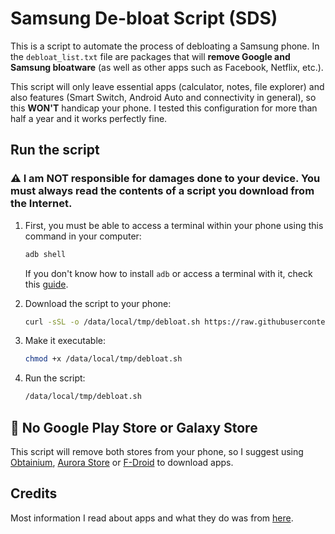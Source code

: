 # Samsung De-bloat Script (SDS)

This is a script to automate the process of debloating a Samsung phone. In the `debloat_list.txt` file are packages that will **remove Google and Samsung bloatware** (as well as other apps such as Facebook, Netflix, etc.).

This script will only leave essential apps (calculator, notes, file explorer) and also features (Smart Switch, Android Auto and connectivity in general), so this **WON'T** handicap your phone. I tested this configuration for more than half a year and it works perfectly fine.

## Run the script

### ⚠️ I am NOT responsible for damages done to your device. You must always read the contents of a script you download from the Internet.

1. First, you must be able to access a terminal within your phone using this command in your computer:

    ```sh
    adb shell
    ```

    If you don't know how to install `adb` or access a terminal with it, check this [guide](https://www.reddit.com/r/samsung/comments/rzhz13/ultimate_samsung_oneui_debloat_privacy/).

2. Download the script to your phone:

    ```sh
    curl -sSL -o /data/local/tmp/debloat.sh https://raw.githubusercontent.com/davnpsh/samsung-debloat-script/main/debloat.sh
    ```

3. Make it executable:

    ```sh
    chmod +x /data/local/tmp/debloat.sh
    ```

4. Run the script:

    ```sh
    /data/local/tmp/debloat.sh
    ```

## 🚫 No Google Play Store or Galaxy Store

This script will remove both stores from your phone, so I suggest using [Obtainium](https://github.com/ImranR98/Obtainium), [Aurora Store](https://auroraoss.com/) or [F-Droid](https://f-droid.org/) to download apps.

## Credits

Most information I read about apps and what they do was from [here](https://docs.google.com/spreadsheets/d/12jEGQftFUL3vAI03X0Ku1LgoWFQKdwPA_WHuLh_2ics/edit?gid=0#gid=0).
